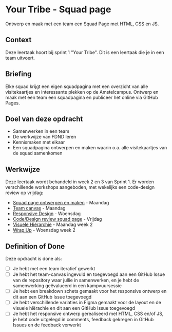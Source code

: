 # Your Tribe - Squad page

Ontwerp en maak met een team een Squad Page met HTML, CSS en JS.

## Context

Deze leertaak hoort bij sprint 1 "Your Tribe". Dit is een leertaak die je in een team uitvoert.


## Briefing

Elke squad krijgt een eigen squadpagina met een overzicht van alle visitekaartjes en interessante plekken op de Amstelcampus. Ontwerp en maak met een team een squadpagina en publiceer het online via GitHub Pages. 

## Doel van deze opdracht

* Samenwerken in een team
* De werkwijze van FDND leren
* Kennismaken met elkaar
* Een squadpagina ontwerpen en maken waarin o.a. alle visitekaartjes van de squad samenkomen

## Werkwijze

Deze leertaak wordt behandeld in week 2 en 3 van Sprint 1. Er worden verschillende workshops aangeboden, met wekelijks een code-design review op vrijdag:

- [Squad page ontwerpen en maken](squad-page-ontwerpen-en-maken.md) - Maandag
- [Team canvas](team-canvas.md) - Maandag
- [Responsive Design](responsive-design.md) - Woensdag
- [Code/Design review squad page](code-design-review-squadpage.md) - Vrijdag
- [Visuele Hiërarchie](visuele-hierarchie.md) - Maandag week 2
- [Wrap Up](wrap-up.md) - Woensdag week 2

## Definition of Done

Deze opdracht is done als:

- [ ] Je hebt met een team iteratief gewerkt <!-- connecting commits tekening evalueren -->
- [ ] Je hebt het team-canvas ingevuld en toegevoegd aan een GitHub Issue van de repository waar jullie in samenwerken, en je hebt de samenwerking geëvalueerd in een kampvuursessie <!-- Piek en dal tekening maken en evalueren in teamcanvas issue -->
- [ ] Je hebt een breakdown schets gemaakt voor het responsive ontwerp en dit aan een GitHub Issue toegevoegd
- [ ] Je hebt verschillende variaties in Figma gemaakt voor de layout en de visuele hiërachie en dit aan een GitHub Issue toegevoegd
- [ ] Je hebt het responsive ontwerp gerealiseerd met HTML, CSS en/of JS, je hebt code uitgelegd in comments, feedback gekregen in GitHub Issues en de feedback verwerkt

<!--
- [ ] De squadpage staat op Github en heeft een live url
- [ ] Je hebt met een team een responsive squad page ontworpen en gemaakt
- [ ] Je hebt gewerkt volgens de verschillende fases van de development-lifecycle en je hebt het proces bijgehouden in jouw I Love Web - Learning Log
- [ ] Je hebt het team-canvas ingevuld en toegevoegd aan de issues van de repository waar jullie in samenwerken
- [ ] Je hebt verschillende schetsen gemaakt voor het responsive ontwerp en met een media-query verschillende layouts gemaakt en feedback gekregen in Github Issues
- [ ] Je hebt verschillende variaties geschetst voor de layout en de visuele hiërachie en feedback gekregen in Github Issues
- [ ] Je hebt het ontwerp gerealiseerd met HTML, CSS en/of JS, je hebt code uitgelegd en feedback gekregen in Github Issues
-->

